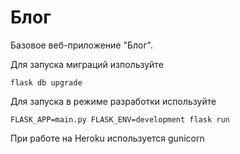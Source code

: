 # Блог

Базовое веб-приложение "Блог".

Для запуска миграций изпользуйте

```
flask db upgrade
```

Для запуска в режиме разработки используйте

```
FLASK_APP=main.py FLASK_ENV=development flask run
```

При работе на Heroku используется gunicorn